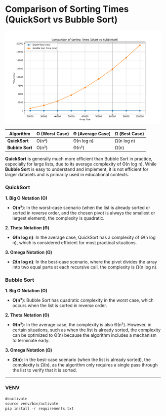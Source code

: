 # Comparison of Sorting Times (QuickSort vs Bubble Sort)

![Comparison of Sorting Times (QuickSort vs Bubble Sort)](./assets/Comparison_of_Sorting_Times_(QSort_vs_BubbleSort).png)

| Algorithm       | O (Worst Case) | Θ (Average Case) | Ω (Best Case)   |
|------------------|----------------|------------------|------------------|
| **QuickSort**    | O(n²)          | Θ(n log n)      | Ω(n log n)       |
| **Bubble Sort**  | O(n²)          | Θ(n²)            | Ω(n)             |

**QuickSort** is generally much more efficient than Bubble Sort in practice, especially for large lists, due to its average complexity of Θ(n log n). While **Bubble Sort** is easy to understand and implement, it is not efficient for larger datasets and is primarily used in educational contexts.

### QuickSort

**1. Big O Notation (O)**  
- **O(n²)**: In the worst-case scenario (when the list is already sorted or sorted in reverse order, and the chosen pivot is always the smallest or largest element), the complexity is quadratic.

**2. Theta Notation (Θ)**  
- **Θ(n log n)**: In the average case, QuickSort has a complexity of Θ(n log n), which is considered efficient for most practical situations.

**3. Omega Notation (Ω)**  
- **Ω(n log n)**: In the best-case scenario, where the pivot divides the array into two equal parts at each recursive call, the complexity is Ω(n log n).

### Bubble Sort

**1. Big O Notation (O)**  
- **O(n²)**: Bubble Sort has quadratic complexity in the worst case, which occurs when the list is sorted in reverse order.

**2. Theta Notation (Θ)**  
- **Θ(n²)**: In the average case, the complexity is also Θ(n²). However, in certain situations, such as when the list is already sorted, the complexity can be optimized to Θ(n) because the algorithm includes a mechanism to terminate early.

**3. Omega Notation (Ω)**  
- **Ω(n)**: In the best-case scenario (when the list is already sorted), the complexity is Ω(n), as the algorithm only requires a single pass through the list to verify that it is sorted.

---

### VENV

```
deactivate
source venv/bin/activate
pip install -r requirements.txt
```